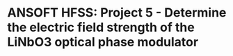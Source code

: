 # ANSOFT HFSS: Project 5 - Determine the electric field strength of the LiNbO3 optical phase modulator
